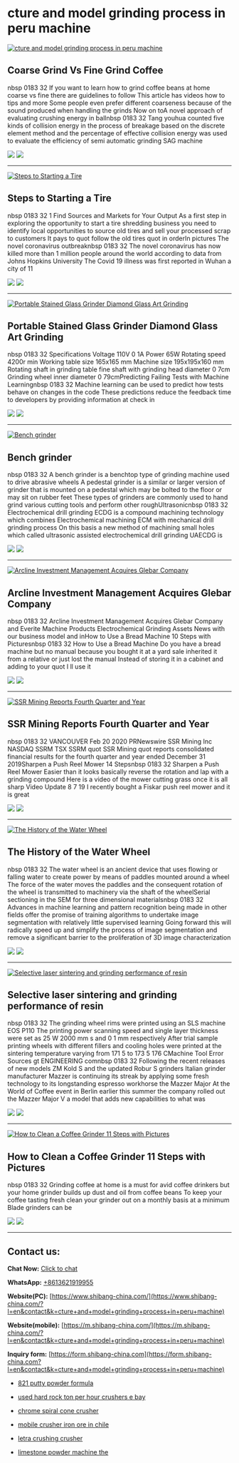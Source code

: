 # cture and model grinding process in peru machine

<a href="https://swt.shibang-china.com/?l=en&img&k=cture+and+model+grinding+process+in+peru+machine" target="_blank">![cture and model grinding process in peru machine](http://static.shibang-china.com/all-800x300/1096.jpg)</a>

## Coarse Grind Vs Fine Grind Coffee
nbsp 0183 32 If you want to learn how to grind coffee beans at home coarse vs fine there are guidelines to follow This article has videos how to tips and more Some people even prefer different coarseness because of the sound produced when handling the grinds Now on toA novel approach of evaluating crushing energy in ballnbsp 0183 32 Tang youhua counted five kinds of collision energy in the process of breakage based on the discrete element method and the percentage of effective collision energy was used to evaluate the efficiency of semi automatic grinding SAG machine


<a href="https://whatsapp.shibangsoft.com/WhatsApp.php" target="_blank" title="WhatsApp">![](http://static.shibang-china.com/icon/whatsapp.png)</a> <a href="https://swt.shibang-china.com/?l=en&icon&k=cture+and+model+grinding+process+in+peru+machine" target="_blank">![](http://static.shibang-china.com/icon/chat-en.png)</a>

---

<a href="https://swt.shibang-china.com/?l=en&img&k=cture+and+model+grinding+process+in+peru+machine" target="_blank">![Steps to Starting a Tire](http://static.shibang-china.com/all-800x300/786.jpg)</a>

## Steps to Starting a Tire
nbsp 0183 32 1 Find Sources and Markets for Your Output As a first step in exploring the opportunity to start a tire shredding business you need to identify local opportunities to source old tires and sell your processed scrap to customers It pays to quot follow the old tires quot in orderIn pictures The novel coronavirus outbreaknbsp 0183 32 The novel coronavirus has now killed more than 1 million people around the world according to data from Johns Hopkins University The Covid 19 illness was first reported in Wuhan a city of 11


<a href="https://whatsapp.shibangsoft.com/WhatsApp.php" target="_blank" title="WhatsApp">![](http://static.shibang-china.com/icon/whatsapp.png)</a> <a href="https://swt.shibang-china.com/?l=en&icon&k=cture+and+model+grinding+process+in+peru+machine" target="_blank">![](http://static.shibang-china.com/icon/chat-en.png)</a>

---

<a href="https://swt.shibang-china.com/?l=en&img&k=cture+and+model+grinding+process+in+peru+machine" target="_blank">![Portable Stained Glass Grinder Diamond Glass Art Grinding](http://static.shibang-china.com/all-800x300/1163.jpg)</a>

## Portable Stained Glass Grinder Diamond Glass Art Grinding
nbsp 0183 32 Specifications Voltage 110V 0 1A Power 65W Rotating speed 4200r min Working table size 165x165 mm Machine size 195x195x160 mm Rotating shaft in grinding table fine shaft with grinding head diameter 0 7cm Grinding wheel inner diameter 0 79cmPredicting Failing Tests with Machine Learningnbsp 0183 32 Machine learning can be used to predict how tests behave on changes in the code These predictions reduce the feedback time to developers by providing information at check in


<a href="https://whatsapp.shibangsoft.com/WhatsApp.php" target="_blank" title="WhatsApp">![](http://static.shibang-china.com/icon/whatsapp.png)</a> <a href="https://swt.shibang-china.com/?l=en&icon&k=cture+and+model+grinding+process+in+peru+machine" target="_blank">![](http://static.shibang-china.com/icon/chat-en.png)</a>

---

<a href="https://swt.shibang-china.com/?l=en&img&k=cture+and+model+grinding+process+in+peru+machine" target="_blank">![Bench grinder](http://static.shibang-china.com/all-800x300/685.jpg)</a>

## Bench grinder
nbsp 0183 32 A bench grinder is a benchtop type of grinding machine used to drive abrasive wheels A pedestal grinder is a similar or larger version of grinder that is mounted on a pedestal which may be bolted to the floor or may sit on rubber feet These types of grinders are commonly used to hand grind various cutting tools and perform other roughUltrasonicnbsp 0183 32 Electrochemical drill grinding ECDG is a compound machining technology which combines Electrochemical machining ECM with mechanical drill grinding process On this basis a new method of machining small holes which called ultrasonic assisted electrochemical drill grinding UAECDG is


<a href="https://whatsapp.shibangsoft.com/WhatsApp.php" target="_blank" title="WhatsApp">![](http://static.shibang-china.com/icon/whatsapp.png)</a> <a href="https://swt.shibang-china.com/?l=en&icon&k=cture+and+model+grinding+process+in+peru+machine" target="_blank">![](http://static.shibang-china.com/icon/chat-en.png)</a>

---

<a href="https://swt.shibang-china.com/?l=en&img&k=cture+and+model+grinding+process+in+peru+machine" target="_blank">![Arcline Investment Management Acquires Glebar Company](http://static.shibang-china.com/all-800x300/401.jpg)</a>

## Arcline Investment Management Acquires Glebar Company
nbsp 0183 32 Arcline Investment Management Acquires Glebar Company and Everite Machine Products Electrochemical Grinding Assets News with our business model and inHow to Use a Bread Machine 10 Steps with Picturesnbsp 0183 32 How to Use a Bread Machine Do you have a bread machine but no manual because you bought it at a yard sale inherited it from a relative or just lost the manual Instead of storing it in a cabinet and adding to your quot I ll use it


<a href="https://whatsapp.shibangsoft.com/WhatsApp.php" target="_blank" title="WhatsApp">![](http://static.shibang-china.com/icon/whatsapp.png)</a> <a href="https://swt.shibang-china.com/?l=en&icon&k=cture+and+model+grinding+process+in+peru+machine" target="_blank">![](http://static.shibang-china.com/icon/chat-en.png)</a>

---

<a href="https://swt.shibang-china.com/?l=en&img&k=cture+and+model+grinding+process+in+peru+machine" target="_blank">![SSR Mining Reports Fourth Quarter and Year](http://static.shibang-china.com/all-800x300/958.jpg)</a>

## SSR Mining Reports Fourth Quarter and Year
nbsp 0183 32 VANCOUVER Feb 20 2020 PRNewswire SSR Mining Inc NASDAQ SSRM TSX SSRM quot SSR Mining quot reports consolidated financial results for the fourth quarter and year ended December 31 2019Sharpen a Push Reel Mower 14 Stepsnbsp 0183 32 Sharpen a Push Reel Mower Easier than it looks basically reverse the rotation and lap with a grinding compound Here is a video of the mower cutting grass once it is all sharp Video Update 8 7 19 I recently bought a Fiskar push reel mower and it is great


<a href="https://whatsapp.shibangsoft.com/WhatsApp.php" target="_blank" title="WhatsApp">![](http://static.shibang-china.com/icon/whatsapp.png)</a> <a href="https://swt.shibang-china.com/?l=en&icon&k=cture+and+model+grinding+process+in+peru+machine" target="_blank">![](http://static.shibang-china.com/icon/chat-en.png)</a>

---

<a href="https://swt.shibang-china.com/?l=en&img&k=cture+and+model+grinding+process+in+peru+machine" target="_blank">![The History of the Water Wheel](http://static.shibang-china.com/all-800x300/1207.jpg)</a>

## The History of the Water Wheel
nbsp 0183 32 The water wheel is an ancient device that uses flowing or falling water to create power by means of paddles mounted around a wheel The force of the water moves the paddles and the consequent rotation of the wheel is transmitted to machinery via the shaft of the wheelSerial sectioning in the SEM for three dimensional materialsnbsp 0183 32 Advances in machine learning and pattern recognition being made in other fields offer the promise of training algorithms to undertake image segmentation with relatively little supervised learning Going forward this will radically speed up and simplify the process of image segmentation and remove a significant barrier to the proliferation of 3D image characterization


<a href="https://whatsapp.shibangsoft.com/WhatsApp.php" target="_blank" title="WhatsApp">![](http://static.shibang-china.com/icon/whatsapp.png)</a> <a href="https://swt.shibang-china.com/?l=en&icon&k=cture+and+model+grinding+process+in+peru+machine" target="_blank">![](http://static.shibang-china.com/icon/chat-en.png)</a>

---

<a href="https://swt.shibang-china.com/?l=en&img&k=cture+and+model+grinding+process+in+peru+machine" target="_blank">![Selective laser sintering and grinding performance of resin](http://static.shibang-china.com/all-800x300/862.jpg)</a>

## Selective laser sintering and grinding performance of resin
nbsp 0183 32 The grinding wheel rims were printed using an SLS machine EOS P110 The printing power scanning speed and single layer thickness were set as 25 W 2000 mm s and 0 1 mm respectively After trial sample printing wheels with different fillers and cooling holes were printed at the sintering temperature varying from 171 5 to 173 5 176 CMachine Tool Error Sources gt ENGINEERING comnbsp 0183 32 Following the recent releases of new models ZM Kold S and the updated Robur S grinders Italian grinder manufacturer Mazzer is continuing its streak by applying some fresh technology to its longstanding espresso workhorse the Mazzer Major At the World of Coffee event in Berlin earlier this summer the company rolled out the Mazzer Major V a model that adds new capabilities to what was


<a href="https://whatsapp.shibangsoft.com/WhatsApp.php" target="_blank" title="WhatsApp">![](http://static.shibang-china.com/icon/whatsapp.png)</a> <a href="https://swt.shibang-china.com/?l=en&icon&k=cture+and+model+grinding+process+in+peru+machine" target="_blank">![](http://static.shibang-china.com/icon/chat-en.png)</a>

---

<a href="https://swt.shibang-china.com/?l=en&img&k=cture+and+model+grinding+process+in+peru+machine" target="_blank">![How to Clean a Coffee Grinder 11 Steps with Pictures](http://static.shibang-china.com/all-800x300/269.jpg)</a>

## How to Clean a Coffee Grinder 11 Steps with Pictures
nbsp 0183 32 Grinding coffee at home is a must for avid coffee drinkers but your home grinder builds up dust and oil from coffee beans To keep your coffee tasting fresh clean your grinder out on a monthly basis at a minimum Blade grinders can be

<a href="https://whatsapp.shibangsoft.com/WhatsApp.php" target="_blank" title="WhatsApp">![](http://static.shibang-china.com/icon/whatsapp.png)</a> <a href="https://swt.shibang-china.com/?l=en&icon&k=cture+and+model+grinding+process+in+peru+machine" target="_blank">![](http://static.shibang-china.com/icon/chat-en.png)</a>

---
## Contact us:

**Chat Now:** [Click to chat](https://swt.shibang-china.com?l=en&contact&k=cture+and+model+grinding+process+in+peru+machine)

**WhatsApp:**  [+8613621919955](https://whatsapp.shibangsoft.com/WhatsApp.php)

**Website(PC):** [https://www.shibang-china.com/](https://www.shibang-china.com/?l=en&contact&k=cture+and+model+grinding+process+in+peru+machine)

**Website(mobile):** [https://m.shibang-china.com/](https://m.shibang-china.com/?l=en&contact&k=cture+and+model+grinding+process+in+peru+machine)

**Inquiry form:** [https://form.shibang-china.com](https://form.shibang-china.com?l=en&contact&k=cture+and+model+grinding+process+in+peru+machine)

* [821 putty powder formula](../163/821%20putty%20powder%20formula.md)

* [used hard rock ton per hour crushers e bay](../164/used%20hard%20rock%20ton%20per%20hour%20crushers%20e%20bay.md)

* [chrome spiral cone crusher](../161/chrome%20spiral%20cone%20crusher.md)

* [mobile crusher iron ore in chile](../168/mobile%20crusher%20iron%20ore%20in%20chile.md)

* [letra crushing crusher](../169/letra%20crushing%20crusher.md)

* [limestone powder machine the](../163/limestone%20powder%20machine%20the.md)